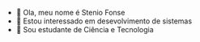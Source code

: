 - 👋 Ola, meu nome é Stenio Fonse
- 👀 Estou interessado em desevolvimento de sistemas 
- 🌱 Sou estudante de Ciência e Tecnologia

<!---
steniofonsecaa/steniofonsecaa is a ✨ special ✨ repository because its `README.md` (this file) appears on your GitHub profile.
You can click the Preview link to take a look at your changes.
--->
